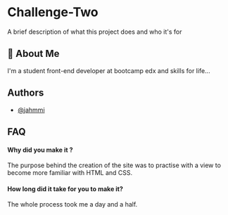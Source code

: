 
# Challenge-Two

A brief description of what this project does and who it's for


## 🚀 About Me
I'm a student front-end developer at bootcamp edx and skills for life...


## Authors

- [@jahmmi](https://www.github.com/octokatherine)


## FAQ

#### Why did you make it ?

The purpose behind the creation of the site was to practise with a view to become more familiar with HTML and CSS.

#### How long did it take for you to make it?
The whole process took me a day and a half. 

